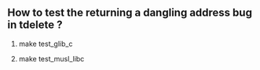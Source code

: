 ## How to test the returning a dangling address bug in tdelete ?

1. make test_glib_c

2. make test_musl_libc
